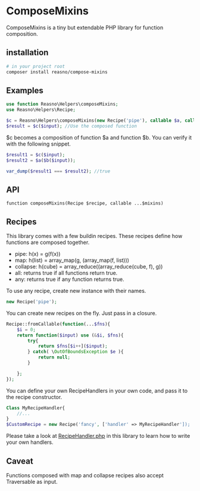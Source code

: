 # ComposeMixins
ComposeMixins is a tiny but extendable PHP library for function composition. 

## installation
```bash
# in your project root
composer install reasno/compose-mixins
```

## Examples
```php
use function Reasno\Helpers\composeMixins;
use Reasno\Helpers\Recipe;

$c = Reasno\Helpers\composeMixins(new Recipe('pipe'), callable $a, callable $b);
$result = $c($input); //Use the composed function

```

$c becomes a composition of function $a and function $b. You can verify it with the following snippet.

```php
$result1 = $c($input);
$result2 = $a($b($input));

var_dump($result1 === $result2); //true
```

## API
```function composeMixins(Recipe $recipe, callable ...$mixins) ```

## Recipes
This library comes with a few buildin recipes. These recipes define how functions are composed together.

* pipe: h(x) = g(f(x))
* map: h(list) =  array_map(g, (array_map(f, list))) 
* collapse: h(cube) =  array_reduce((array_reduce(cube, f), g)) 
* all: returns true if all functions return true.
* any: returns true if any function returns true.

To use any recipe, create new instance with their names.
```php
new Recipe('pipe');
```

You can create new recipes on the fly. Just pass in a closure.
```php
Recipe::fromCallable(function(...$fns){
	$i = 0;
	return function($input) use (&$i, $fns){
		try{
			return $fns[$i++]($input);
		} catch( \OutOfBoundsException $e ){
			return null;
		}

	};
});
```

You can define your own RecipeHandlers in your own code, and pass it to the recipe constructor.
```php
Class MyRecipeHandler{
	//...
}
$CustomRecipe = new Recipe('fancy', ['handler' => MyRecipeHandler']);
```
Please take a look at [RecipeHandler.php](https://github.com/Reasno/ComposeMixins/blob/master/src/RecipeHandler.php) in this library to learn how to write your own handlers.

## Caveat
Functions composed with map and collapse recipes also accept Traversable as input.

